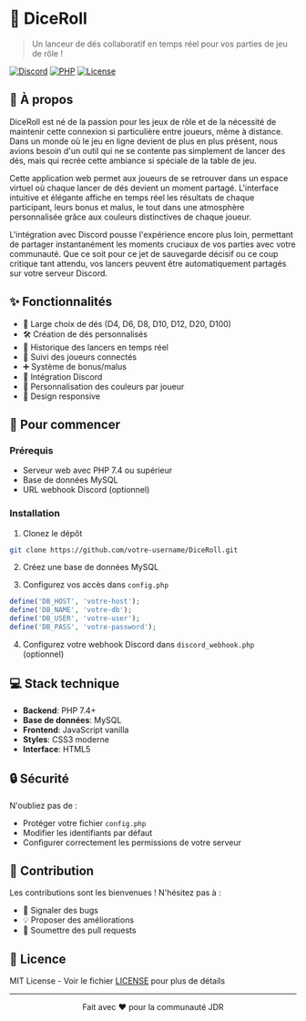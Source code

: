 # 🎲 DiceRoll

> Un lanceur de dés collaboratif en temps réel pour vos parties de jeu de rôle !

[![Discord](https://img.shields.io/badge/Discord-Integration-7289DA)](https://discord.com)
[![PHP](https://img.shields.io/badge/PHP-7.4+-777BB4)](https://php.net)
[![License](https://img.shields.io/badge/License-MIT-green.svg)](LICENSE)


## 📖 À propos

DiceRoll est né de la passion pour les jeux de rôle et de la nécessité de maintenir cette connexion si particulière entre joueurs, même à distance. Dans un monde où le jeu en ligne devient de plus en plus présent, nous avions besoin d'un outil qui ne se contente pas simplement de lancer des dés, mais qui recrée cette ambiance si spéciale de la table de jeu.

Cette application web permet aux joueurs de se retrouver dans un espace virtuel où chaque lancer de dés devient un moment partagé. L'interface intuitive et élégante affiche en temps réel les résultats de chaque participant, leurs bonus et malus, le tout dans une atmosphère personnalisée grâce aux couleurs distinctives de chaque joueur.

L'intégration avec Discord pousse l'expérience encore plus loin, permettant de partager instantanément les moments cruciaux de vos parties avec votre communauté. Que ce soit pour ce jet de sauvegarde décisif ou ce coup critique tant attendu, vos lancers peuvent être automatiquement partagés sur votre serveur Discord.

## ✨ Fonctionnalités

- 🎯 Large choix de dés (D4, D6, D8, D10, D12, D20, D100)
- 🛠 Création de dés personnalisés
- 📜 Historique des lancers en temps réel
- 👥 Suivi des joueurs connectés
- ➕ Système de bonus/malus
- 🤖 Intégration Discord
- 🎨 Personnalisation des couleurs par joueur
- 📱 Design responsive

## 🚀 Pour commencer

### Prérequis

- Serveur web avec PHP 7.4 ou supérieur
- Base de données MySQL
- URL webhook Discord (optionnel)

### Installation

1. Clonez le dépôt
```bash
git clone https://github.com/votre-username/DiceRoll.git
```

2. Créez une base de données MySQL

3. Configurez vos accès dans `config.php`
```php
define('DB_HOST', 'votre-host');
define('DB_NAME', 'votre-db');
define('DB_USER', 'votre-user');
define('DB_PASS', 'votre-password');
```

4. Configurez votre webhook Discord dans `discord_webhook.php` (optionnel)

## 💻 Stack technique

- **Backend**: PHP 7.4+
- **Base de données**: MySQL
- **Frontend**: JavaScript vanilla
- **Styles**: CSS3 moderne
- **Interface**: HTML5

## 🔒 Sécurité

N'oubliez pas de :
- Protéger votre fichier `config.php`
- Modifier les identifiants par défaut
- Configurer correctement les permissions de votre serveur

## 🤝 Contribution

Les contributions sont les bienvenues ! N'hésitez pas à :
- 🐛 Signaler des bugs
- 💡 Proposer des améliorations
- 🔧 Soumettre des pull requests

## 📝 Licence

MIT License - Voir le fichier [LICENSE](LICENSE) pour plus de détails

---

<p align="center">
Fait avec ❤️ pour la communauté JDR
</p>
